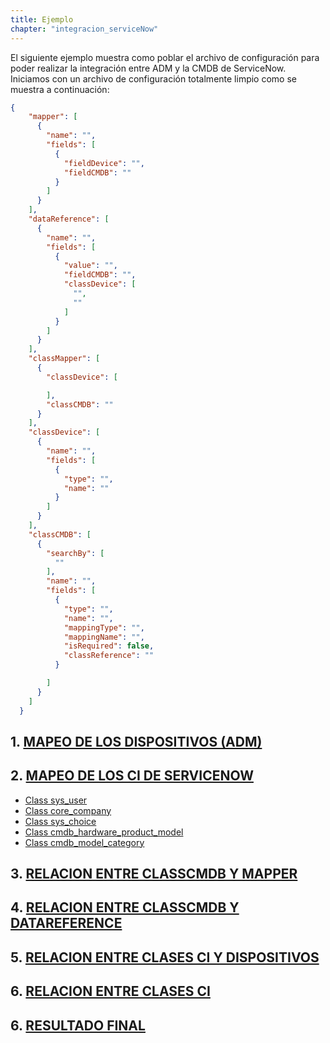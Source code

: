 ```yaml
---
title: Ejemplo
chapter: "integracion_serviceNow"
---
```


El siguiente ejemplo muestra como poblar el archivo de configuración para poder realizar la integración entre ADM y la CMDB de ServiceNow.
Iniciamos con un archivo de configuración totalmente limpio como se muestra a continuación: 
```json
{
    "mapper": [
      {
        "name": "",
        "fields": [
          {
            "fieldDevice": "",
            "fieldCMDB": ""
          }
        ]
      }
    ],
    "dataReference": [
      {
        "name": "",
        "fields": [
          {
            "value": "",
            "fieldCMDB": "",
            "classDevice": [
              "",
              ""
            ]
          }
        ]
      }
    ],
    "classMapper": [
      {
        "classDevice": [

        ],
        "classCMDB": ""
      }
    ],
    "classDevice": [
      {
        "name": "",
        "fields": [
          {
            "type": "",
            "name": ""
          }
        ]
      }
    ],
    "classCMDB": [
      {
        "searchBy": [
          ""
        ],
        "name": "",
        "fields": [
          {
            "type": "",
            "name": "",
            "mappingType": "",
            "mappingName": "",
            "isRequired": false,
            "classReference": ""
          }

        ]
      }
    ]
  }
```
## 1. [MAPEO DE LOS DISPOSITIVOS (ADM)](../ServiceNow/Example/mapeo_dispositivos_adm.html)
## 2. [MAPEO DE LOS CI DE SERVICENOW](../ServiceNow/Example/mapeo_ci_servicenow.html)
  + [Class sys_user](../ServiceNow/Example/class_sys_user.html)
  + [Class core_company](../ServiceNow/Example/class_core_company.html)
  + [Class sys_choice](../ServiceNow/Example/class_sys_choice.html)
  + [Class cmdb_hardware_product_model](../ServiceNow/Example/class_cmdb_hardware_product_model.html)
  + [Class cmdb_model_category](../ServiceNow/Example/class_cmdb_model_category.html)


## 3. [RELACION ENTRE CLASSCMDB Y MAPPER](../ServiceNow/Example/relationship_classCmdb_mapper.html)
## 4. [RELACION ENTRE CLASSCMDB Y DATAREFERENCE](../ServiceNow/Example/relationship_classCmdb_dataReference.html)
## 5. [RELACION ENTRE CLASES CI Y DISPOSITIVOS](../ServiceNow/Example/relationship_class_ci_device.html)
## 6. [RELACION ENTRE CLASES CI](../ServiceNow/Example/relationship_class_ci.html)
## 6. [RESULTADO FINAL](../ServiceNow/Example/config_file.html)

